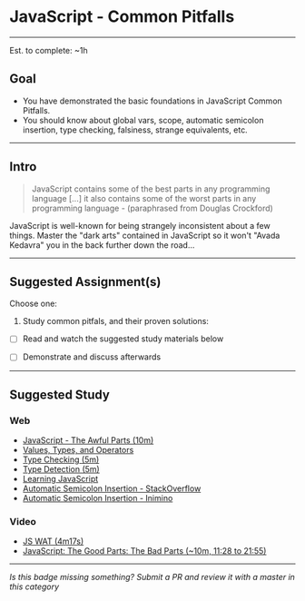 # JavaScript - Common Pitfalls

-----

Est. to complete: ~1h

## Goal
- You have demonstrated the basic foundations in JavaScript Common Pitfalls.
- You should know about global vars, scope, automatic semicolon insertion, type checking, falsiness, strange equivalents, etc.


-----

## Intro

>JavaScript contains some of the best parts in any programming language [...] it also contains some of the worst parts in any programming language - (paraphrased from Douglas Crockford)

JavaScript is well-known for being strangely inconsistent about a few things. Master the "dark arts" contained in JavaScript so it won't "Avada Kedavra" you in the back further down the road...

-----


## Suggested Assignment(s)
Choose one:

1) Study common pitfals, and their proven solutions:
  - [ ] Read and watch the suggested study materials below
  - [ ] Demonstrate and discuss afterwards


-----


## Suggested Study

### Web
- [JavaScript - The Awful Parts (10m)](http://archive.oreilly.com/pub/a/javascript/excerpts/javascript-good-parts/awful-parts.html)
- [Values, Types, and Operators](http://eloquentjavascript.net/01_values.html)
- [Type Checking (5m)](http://toddmotto.com/understanding-javascript-types-and-reliable-type-checking/)
- [Type Detection (5m)](http://javascript.info/tutorial/type-detection)
- [Learning JavaScript](https://github.com/iangilman/learning-javascript)
- [Automatic Semicolon Insertion - StackOverflow](http://stackoverflow.com/questions/2846283/what-are-the-rules-for-javascripts-automatic-semicolon-insertion-asi)
- [Automatic Semicolon Insertion - Inimino](http://inimino.org/~inimino/blog/javascript_semicolons)

### Video
- [JS WAT (4m17s)](https://www.youtube.com/watch?v=FqhZZNUyVFM)
- [JavaScript: The Good Parts: The Bad Parts (~10m, 11:28 to 21:55)](https://youtu.be/hQVTIJBZook?t=11m28s)


-----

  *Is this badge missing something? Submit a PR and review it with a master in this category*
